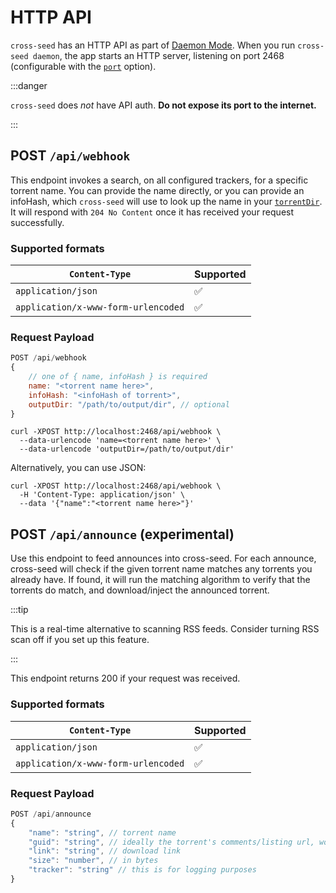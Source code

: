 # HTTP API

`cross-seed` has an HTTP API as part of [Daemon Mode](../basics/daemon.md). When
you run `cross-seed daemon`, the app starts an HTTP server, listening on port
2468 (configurable with the [`port`](options#port) option).

:::danger

`cross-seed` does _not_ have API auth. **Do not expose its port to the
internet.**

:::

## POST `/api/webhook`

This endpoint invokes a search, on all configured trackers, for a specific
torrent name. You can provide the name directly, or you can provide an infoHash,
which `cross-seed` will use to look up the name in your
[`torrentDir`](options#torrentdir). It will respond with `204 No Content` once
it has received your request successfully.

### Supported formats

| `Content-Type`                      | Supported |
| ----------------------------------- | --------- |
| `application/json`                  | ✅        |
| `application/x-www-form-urlencoded` | ✅        |

### Request Payload

```js
POST /api/webhook
{
	// one of { name, infoHash } is required
	name: "<torrent name here>",
	infoHash: "<infoHash of torrent>",
	outputDir: "/path/to/output/dir", // optional
}
```

```shell script
curl -XPOST http://localhost:2468/api/webhook \
  --data-urlencode 'name=<torrent name here>' \
  --data-urlencode 'outputDir=/path/to/output/dir'
```

Alternatively, you can use JSON:

```shell script
curl -XPOST http://localhost:2468/api/webhook \
  -H 'Content-Type: application/json' \
  --data '{"name":"<torrent name here>"}'
```

## POST `/api/announce` (experimental)

Use this endpoint to feed announces into cross-seed. For each announce,
cross-seed will check if the given torrent name matches any torrents you already
have. If found, it will run the matching algorithm to verify that the torrents
do match, and download/inject the announced torrent.

:::tip

This is a real-time alternative to scanning RSS feeds. Consider turning RSS scan
off if you set up this feature.

:::

This endpoint returns 200 if your request was received.

### Supported formats

| `Content-Type`                      | Supported |
| ----------------------------------- | --------- |
| `application/json`                  | ✅        |
| `application/x-www-form-urlencoded` | ✅        |

### Request Payload

```js
POST /api/announce
{
	"name": "string", // torrent name
	"guid": "string", // ideally the torrent's comments/listing url, would be for caching purposes
	"link": "string", // download link
	"size": "number", // in bytes
	"tracker": "string" // this is for logging purposes
}
```
